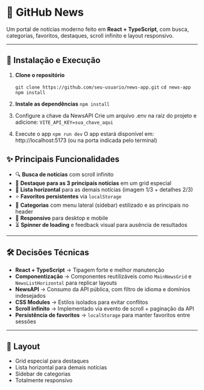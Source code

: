 # 📰 GitHub News

Um portal de notícias moderno feito em **React + TypeScript**, com busca, categorias, favoritos, destaques, scroll infinito e layout responsivo.

---

## 🚀 Instalação e Execução

1. **Clone o repositório**

   ```git clone https://github.com/seu-usuario/news-app.git```
   ```cd news-app```
   ```npm install```
   
2. **Instale as dependências**
   ```npm install```

3. Configure a chave da NewsAPI
   Crie um arquivo .env na raiz do projeto e adicione:
   ```VITE_API_KEY=sua_chave_aqui```

4. Execute o app
   ```npm run dev```
   O app estará disponível em:
   http://localhost:5173 (ou na porta indicada pelo terminal)

## ✨ Principais Funcionalidades

- 🔍 **Busca de notícias** com scroll infinito  
- 📰 **Destaque para as 3 principais notícias** em um grid especial  
- 📑 **Lista horizontal** para as demais notícias (imagem 1/3 + detalhes 2/3)  
- ⭐ **Favoritos persistentes** via `localStorage`  
- 📂 **Categorias** com menu lateral (sidebar) estilizado e as principais no header 
- 📱 **Responsivo** para desktop e mobile  
- ⏳ **Spinner de loading** e feedback visual para ausência de resultados  

---

## 🛠️ Decisões Técnicas

- **React + TypeScript** → Tipagem forte e melhor manutenção  
- **Componentização** → Componentes reutilizáveis como `MainNewsGrid` e `NewsListHorizontal` para replicar layouts  
- **NewsAPI** → Consumo da API pública, com filtro de idioma e domínios indesejados  
- **CSS Modules** → Estilos isolados para evitar conflitos  
- **Scroll infinito** → Implementado via evento de scroll + paginação da API  
- **Persistência de favoritos** → `localStorage` para manter favoritos entre sessões  

---

## 📸 Layout

- Grid especial para destaques  
- Lista horizontal para demais notícias  
- Sidebar de categorias  
- Totalmente responsivo  
